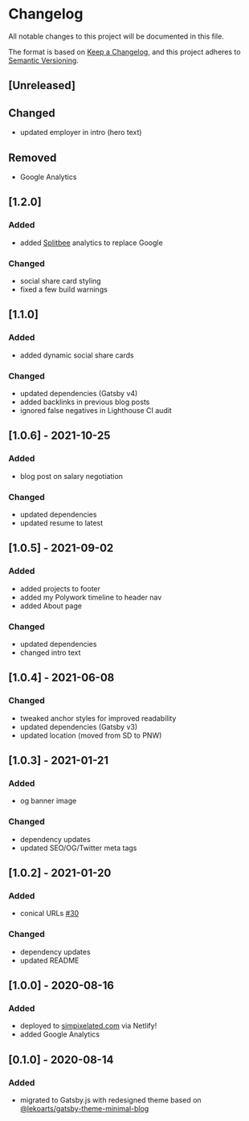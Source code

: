 # Changelog

All notable changes to this project will be documented in this file.

The format is based on [Keep a Changelog](https://keepachangelog.com/en/1.0.0/),
and this project adheres to [Semantic Versioning](https://semver.org/spec/v2.0.0.html).

## [Unreleased]

## Changed

- updated employer in intro (hero text)

## Removed

- Google Analytics

## [1.2.0]

### Added

- added [Splitbee](https://splitbee.io/) analytics to replace Google

### Changed

- social share card styling
- fixed a few build warnings

## [1.1.0]

### Added

- added dynamic social share cards

### Changed

- updated dependencies (Gatsby v4)
- added backlinks in previous blog posts
- ignored false negatives in Lighthouse CI audit

## [1.0.6] - 2021-10-25

### Added

- blog post on salary negotiation

### Changed

- updated dependencies
- updated resume to latest

## [1.0.5] - 2021-09-02

### Added

- added projects to footer
- added my Polywork timeline to header nav
- added About page

### Changed

- updated dependencies
- changed intro text

## [1.0.4] - 2021-06-08

### Changed

- tweaked anchor styles for improved readability
- updated dependencies (Gatsby v3)
- updated location (moved from SD to PNW)

## [1.0.3] - 2021-01-21

### Added

- og banner image

### Changed

- dependency updates
- updated SEO/OG/Twitter meta tags

## [1.0.2] - 2021-01-20

### Added

- conical URLs [#30](https://github.com/simpixelated/simpixelated.com/pull/30)

### Changed

- dependency updates
- updated README

## [1.0.0] - 2020-08-16

### Added

- deployed to [simpixelated.com](http://simpixelated.com) via Netlify!
- added Google Analytics

## [0.1.0] - 2020-08-14

### Added

- migrated to Gatsby.js with redesigned theme based on [@lekoarts/gatsby-theme-minimal-blog](https://github.com/LekoArts/gatsby-themes/tree/master/themes/gatsby-theme-minimal-blog)
